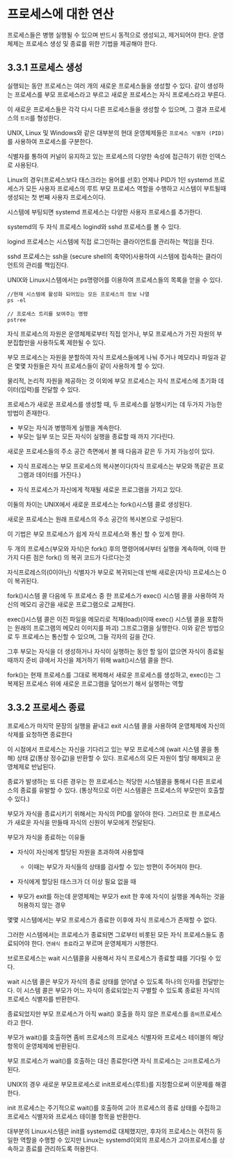 # 프로세스에 대한 연산

프로세스들은 병행 실행될 수 있으며 반드시 동적으로 생성되고, 제거되어야 한다. 운영체제는 프로세스 생성 및 종료를 위한 기법을 제공해야 한다.

## 3.3.1 프로세스 생성

실행되는 동안 프로세스는 여러 개의 새로운 프로세스들을 생성할 수 있다. 같이 생성하는 프로세스를 부모 프로세스라고 부르고 새로운 프로세스는 자식 프로세스라고 부른다.

이 새로운 프로세스들은 각각 다시 다른 프로세스들을 생성할 수 있으며, 그 결과 프로세스의 `트리`를 형성한다.

UNIX, Linux 및 Windows와 같은 대부분의 현대 운영체제들은 `프로세스 식별자 (PID)`를 사용하여 프로세스를 구분한다.

식별자를 통하여 커널이 유지하고 있는 프로세스의 다양한 속성에 접근하기 위한 인덱스로 사용된다.

Linux의 경우(프로세스보다 태스크라는 용어를 선호) 언제나 PID가 1인 systemd 프로세스가 모든 사용자 프로세스의 루트 부모 프로세스 역할을 수행하고 시스템이 부트될때 생성되는 첫 번째 사용자 프로세스이다.

시스템에 부팅되면 systemd 프로세스는 다양한 사용자 프로세스를 추가한다.

systemd의 두 자식 프로세스 logind와 sshd 프로세스를 볼 수 있다.

logind 프로세스는 시스템에 직접 로그인하는 클라이언트를 관리하는 책임을 진다.

sshd 프로세스는 ssh을 (secure shell의 축약어)사용하여 시스템에 접속하는 클라이언트의 관리를 책임진다.

UNIX와 Linux시스템에서는 ps명령어를 이용하여 프로세스들의 목록을 얻을 수 있다.

```shell
//현재 시스템에 활성화 되어있는 모든 프로세스의 정보 나열
ps -el

// 프로세스 트리를 보여주는 명령
pstree
```

자식 프로세스의 자원은 운영체제로부터 직접 얻거나, 부모 프로세스가 가진 자원의 부분집합만을 사용하도록 제한될 수 있다.

부모 프로세스는 자원을 분할하여 자식 프로세스들에게 나눠 주거나 메모리나 파일과 같은 몇몇 자원들은 자식 프로세스들이 같이 사용하게 할 수 있다.

물리적, 논리적 자원을 제공하는 것 이외에 부모 프로세스는 자식 프로세스에 초기화 데이터(입력)를 전달할 수 있다.

프로세스가 새로운 프로세스를 생성할 때, 두 프로세스를 실행시키는 데 두가지 가능한 방법이 존재한다.

-   부모는 자식과 병행하게 실행을 계속한다.
-   부모는 일부 또는 모든 자식이 실행을 종료할 때 까지 기다린다.

새로운 프로세스들의 주소 공간 측면에서 볼 때 다음과 같은 두 가지 가능성이 있다.

-   자식 프로레스는 부모 프로세스의 복사본이다(자식 프로세스는 부모와 똑같은 프로그램과 데이터를 가진다.)

-   자식 프로세스가 자신에게 적재될 새로운 프로그램을 가지고 있다.

이둘의 차이는 UNIX에서 새로운 프로세스는 fork()시스템 콜로 생성된다.

새로운 프로세스는 원래 프로세스의 주소 공간의 복사본으로 구성된다.

이 기법은 부모 프로세스가 쉽게 자식 프로세스와 통신 할 수 있게 한다.

두 개의 프로세스(부모와 자식)은 fork() 후의 명령어에서부터 실행을 계속하며, 이때 한가지 다른 점은 fork() 의 복귀 코드가 다르다는것

자식프로레스의(0이아닌) 식별자가 부모로 복귀되는데 반해 새로운(자식) 프로세스는 0이 복귀된다.

fork()시스템 콜 다음에 두 프로세스 중 한 프로세스가 exec() 시스템 콜을 사용하여 자신의 메모리 공간을 새로운 프로그램으로 교체한다.

exec()시스템 콜은 이진 파일을 메모리로 적재(load)(이때 exec() 시스템 콜을 포함하는 원래의 프로그램의 메모리 이미지를 파괴) 그프로그램을 실행한다. 이와 같은 방법으로 두 프로세스는 통신할 수 있으며, 그들 각자의 길을 간다.

그후 부모는 자식을 더 생성하거나 자식이 실행하는 동안 할 일이 없으면 자식이 종료될때까지 준비 큐에서 자신을 제거하기 위해 wait()시스템 콜을 한다.

fork()는 현재 프로세스를 그대로 복제해서 새로운 프로세스를 생성하고,
exec()는 그 복제된 프로세스 위에 새로운 프로그램을 덮어쓰기 해서 실행하는 역할

## 3.3.2 프로세스 종료

프로세스가 마지막 문장의 실행을 끝내고 exit 시스템 콜을 사용하여 운영체제에 자신의 삭제를 요청하면 종료한다

이 시점에서 프로세스는 자신을 기다리고 있는 부모 프로세스에 (wait 시스템 콜을 통해) 상태 값(통상 정수값)을 반환할 수 있다. 프로세스의 모든 자원이 할당 해제되고 운영체제로 반납된다.

종료가 발생하는 또 다른 경우는 한 프로세스는 적당한 시스템콜을 통해서 다른 프로세스의 종료를 유발할 수 있다. (통상적으로 이런 시스템콜은 프로세스의 부모만이 호출할 수 있다.)

부모가 자식을 종료시키기 위해서는 자식의 PID를 알아야 한다. 그러므로 한 프로세스가 새로운 자식을 만들때 자식의 신원이 부모에게 전달된다.

부모가 자식을 종료하는 이유들

-   자식이 자신에게 할당된 자원을 초과하여 사용할때

    -   이때는 부모가 자식들의 상태를 검사할 수 있는 방편이 주어져야 한다.

-   자식에게 할당된 태스크가 더 이상 필요 없을 때

-   부모가 exit를 하는데 운영체제는 부모가 exit 한 후에 자식이 실행을 계속하는 것을 허용하지 않는 경우

몇몇 시스템에서는 부모 프로세스가 종료한 이후에 자식 프로세스가 존재할 수 없다.

그러한 시스템에서는 프로세스가 종료되면 그로부터 비롯된 모든 자식 프로세스들도 종료되어야 한다. `연쇄식 종료`라고 부르며 운영체제가 시행한다.

브로프로세스는 wait 시스템콜을 사용해서 자식 프로세스가 종료할 떄를 기다릴 수 있다.

wait 시스템 콜은 부모가 자식의 종료 상태를 얻어낼 수 있도록 하나의 인자를 전달받는다. 이 시스템 콜은 부모가 어느 자식이 종료되었는지 구별할 수 있도록 종료된 자식의 프로세스 식별자를 반환한다.

종료되었지만 부모 프로세스가 아직 wait() 호출을 하지 않은 프로세스를 `좀비`프로세스 라고 한다.

부모가 wait()를 호출하면 좀비 프로세스의 프로세스 식별자와 프로세스 테이블의 해당 항목이 운영체제에 반환된다.

부모 프로세스가 wait()를 호출하는 대신 종료한다면 자식 프로세스는 `고아`프로세스가 된다.

UNIX의 경우 새로운 부모프로세스로 init프로세스(루트)를 지정함으로써 이문제를 해결한다.

init 프로세스는 주기적으로 wait()를 호출하여 고아 프로세스의 종료 상태를 수집하고 프로세스 식별자와 프로세스 테이블 항목을 반환한다.

대부분의 Linux시스템은 init를 systemd로 대체했지만, 후자의 프로세스는 여전히 동일한 역할을 수행할 수 있지만 Linux는 systemd이외의 프로세스가 고아프로세스를 상속하고 종료를 관리하도록 허용한다.

